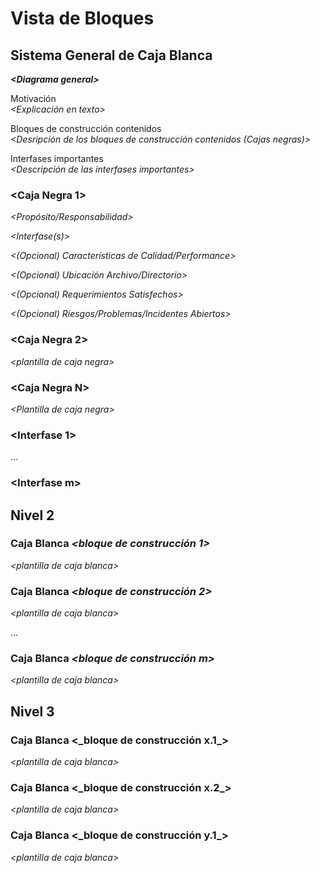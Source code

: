 # Vista de Bloques

## Sistema General de Caja Blanca

***\<Diagrama general>***

Motivación  
*\<Explicación en texto>*

Bloques de construcción contenidos  
*\<Desripción de los bloques de construcción contenidos (Cajas negras)>*

Interfases importantes  
*\<Descripción de las interfases importantes>*

### \<Caja Negra 1>

*\<Propósito/Responsabilidad>*

*\<Interfase(s)>*

*\<(Opcional) Características de Calidad/Performance>*

*\<(Opcional) Ubicación Archivo/Directorio>*

*\<(Opcional) Requerimientos Satisfechos>*

*\<(Opcional) Riesgos/Problemas/Incidentes Abiertos>*

### \<Caja Negra 2>

*\<plantilla de caja negra>*

### \<Caja Negra N>

*\<Plantilla de caja negra>*

### \<Interfase 1>

…

### \<Interfase m>

## Nivel 2

### Caja Blanca *\<bloque de construcción 1>*

*\<plantilla de caja blanca>*

### Caja Blanca *\<bloque de construcción 2>*

*\<plantilla de caja blanca>*

…

### Caja Blanca *\<bloque de construcción m>*

*\<plantilla de caja blanca>*

## Nivel 3

### Caja Blanca \<\_bloque de construcción x.1\_\>

*\<plantilla de caja blanca>*

### Caja Blanca \<\_bloque de construcción x.2\_\>

*\<plantilla de caja blanca>*

### Caja Blanca \<\_bloque de construcción y.1\_\>

*\<plantilla de caja blanca>*
